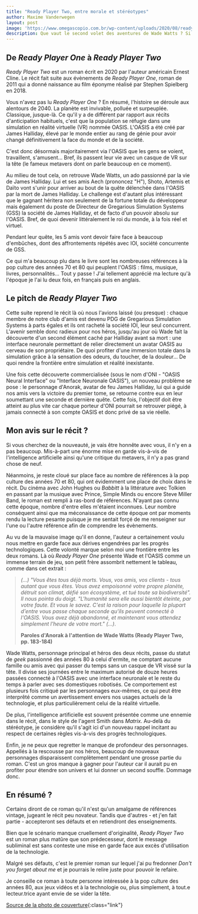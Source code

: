 ```yaml
---
title: "Ready Player Two, entre morale et stéréotypes"
author: Maxime Vanderwegen
layout: post
image: 'https://www.omegascopio.com.br/wp-content/uploads/2020/08/ready-player-two-o-megascopio.jpg'
description: Que vaut le second volet des aventures de Wade Watts ? Si vous cherchez un avis, c'est par ici !
---
```


## De _Ready Player One_ à _Ready Player Two_

_Ready Player Two_ est un roman écrit en 2020 par l'auteur américain Ernest Cline. Le récit fait suite aux évènements de _Ready Player One_, roman de 2011 qui a donné naissance au film éponyme réalisé par Stephen Spielberg en 2018.

Vous n'avez pas lu  _Ready Player One_ ? En résumé, l'histoire se déroule aux alentours de 2040. La planète est invivable, polluée et surpeuplée. Classique, jusque-là. Ce qu'il y a de différent par rapport aux récits d'anticipation habituels, c'est que la population se réfugie dans une simulation en réalité virtuelle (VR) nommée OASIS. L'OASIS a été créé par James Halliday, élevé par le monde entier au rang de génie pour avoir changé définitivement la face du monde et de la société.

C'est donc désormais majoritairement via l'OASIS que les gens se voient, travaillent, s'amusent... Bref, ils passent leur vie avec un casque de VR sur la tête (le fameux metavers dont on parle beaucoup en ce moment).

Au milieu de tout cela, on retrouve Wade Watts, un ado passionné par la vie de James Halliday. Lui et ses amis Aech (prononcez "H"), Shoto, Artemis et Daïto vont s'unir pour arriver au bout de la quête délenchée dans l'OASIS par la mort de James Halliday. Le challenge est d'autant plus intéressant que le gagnant héritera non seulement de la fortune totale du développeur mais également du poste de Directeur de Gregarious Simulation Systems (GSS) la société de James Halliday, et de facto d'un pouvoir absolu sur l'OASIS. Bref, de quoi devenir littéralement le roi du monde, à la fois réel et virtuel.

Pendant leur quête, les 5 amis vont devoir faire face à beaucoup d'embûches, dont des affrontements répétés avec IOI, société concurrente de GSS.

Ce qui m'a beaucoup plu dans le livre sont les nombreuses références à la pop culture des années 70 et 80 qui peuplent l'OASIS : films, musique, livres, personnalités... Tout y passe ! J'ai tellement apprécié ma lecture qu'à l'époque je l'ai lu deux fois, en français puis en anglais.

## Le pitch de _Ready Player Two_

Cette suite reprend le récit là où nous l'avions laissé (ou presque) : chaque membre de notre club d'amis est devenu PDG de Gregarious Simulation Systems à parts égales et ils ont racheté la société IOI, leur seul concurrent. L'avenir semble donc radieux pour nos héros, jusqu'au jour où Wade fait la découverte d'un second élément caché par Halliday avant sa mort : une interface neuronale permettant de relier directement un avatar OASIS au cerveau de son propriétaire. De quoi profiter d'une immersion totale dans la simulation grâce à la sensation des odeurs, du toucher, de la douleur... De quoi rendre la frontière entre simulation et réalité inexistante.

Une fois cette découverte commercialisée (sous le nom d'ONI - "OASIS Neural Interface" ou "Interface Neuronale OASIS"), un nouveau problème se pose : le personnage d'Anorak, avatar de feu James Halliday, lui qui a guidé nos amis vers la victoire du premier tome, se retourne contre eux en leur soumettant une seconde et dernière quête. Cette fois, l'objectif doit être atteint au plus vite car chaque porteur d'ONI pourrait se retrouver piégé, à jamais connecté à son compte OASIS et donc privé de sa vie réelle.

## Mon avis sur le récit ?

Si vous cherchez de la nouveauté, je vais être honnête avec vous, il n'y en a pas beaucoup. Mis-à-part une énorme mise en garde vis-à-vis de l'intelligence artificielle ainsi qu'une critique du metavers, il n'y a pas grand chose de neuf.

Néanmoins, je reste cloué sur place face au nombre de références à la pop culture des années 70 et 80, qui ont évidemment une place de choix dans le récit. Du cinéma avec John Hughes ou _Babbitt_ à la littérature avec Tolkien en passant par la musique avec Prince, Simple Minds ou encore Steve Miller Band, le roman est rempli à ras-bord de références. N'ayant pas connu cette époque, nombre d'entre elles m'étaient inconnues. Leur nombre conséquent ainsi que ma méconaissance de cette époque ont par moments rendu la lecture pesante puisque je me sentait forçé de me renseigner sur l'une ou l'autre référence afin de comprendre les évènements.

Au vu de la mauvaise image qu'il en donne, l'auteur a certainement voulu nous mettre en garde face aux dérives engendrées par les progrès technologiques. Cette volonté marque selon moi une frontière entre les deux romans. Là où _Ready Player One_ présente Wade et l'OASIS comme un immense terrain de jeu, son petit frère assombrit nettement le tableau, comme dans cet extrait :

> _(...) "Vous êtes tous déjà morts. Vous, vos amis, vos clients - tous  autant que vous êtes. Vous avez empoisonné votre propre planète, détruit son climat, défié son écosystème, et tué toute sa biodiversité". Il nous pointa du doigt. "L'humanité sera elle aussi bientôt éteinte, par votre faute. Et vous le savez. C'est la raison pour laquelle la plupart d'entre vous passe chaque seconde qu'ils peuvent connecté à l'OASIS. Vous avez déjà abandonné, et maintenant vous attendez simplement l'heure de votre mort." (...)_.
>
> **Paroles d'Anorak à l'attention de Wade Watts (Ready Player Two, pp. 183-184)**

Wade Watts, personnage principal et héros des deux récits, passe du statut de _geek_ passionné des années 80 à celui d'ermite, ne comptant aucune famille ou amis avec qui passer du temps sans un casque de VR vissé sur la tête. Il divise ses journées entre le maximum autorisé de douze heures passées connecté à l'OASIS avec une interface neuronale et le reste du temps à parler avec ses domestiques robotisés. Ce comportement est plusieurs fois critiqué par les personnages eux-mêmes, ce qui peut être interprêté comme un avertissement envers nos usages actuels de la technologie, et plus particulièrement celui de la réalité virtuelle.

De plus, l'intelligence artificielle est souvent présentée comme une ennemie dans le récit, dans le style de l'agent Smith dans _Matrix_. Au-delà du stéréotype, je considère qu'il s'agit ici d'un nouveau rappel incitant au respect de certaines règles vis-à-vis des progrès technologiques.

Enfin, je ne peux que regretter le manque de profondeur des personnages. Appellés à la rescousse par nos héros, beaucoup de nouveaux personnages disparaissent complètement pendant une grosse partie du roman. C'est un gros manque à gagner pour l'auteur car il aurait pu en profiter pour étendre son univers et lui donner un second souffle. Dommage donc.

## En résumé ?

Certains diront de ce roman qu'il n'est qu'un amalgame de références vintage, jugeant le récit peu novateur. Tandis que d'autres - et j'en fait partie - accepteront ses défauts et en retiendront des enseignements.

Bien que le scénario manque cruellement d'originalité, _Ready Player Two_ est un roman plus matûre que son prédecesseur, dont le message subliminal est sans conteste une mise en garde face aux excès d'utilisation de la technologie.

Malgré ses défauts, c'est le premier roman sur lequel j'ai pu fredonner _Don't you forget about me_ et je pourrais le relire juste pour pouvoir le refaire.

Je conseille ce roman à toute personne intéressée à la pop culture des années 80, aux jeux vidéos et à la technologie ou, plus simplement, à tout.e lecteur.trice ayant envie de se vider la tête.

[Source de la photo de couverture](https://www.omegascopio.com.br/wp-content/uploads/2020/08/ready-player-two-o-megascopio.jpg){:class="link"}

